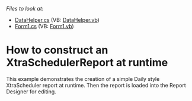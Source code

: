 <!-- default file list -->
*Files to look at*:

* [DataHelper.cs](./CS/ReportInCode/DataHelper.cs) (VB: [DataHelper.vb](./VB/ReportInCode/DataHelper.vb))
* [Form1.cs](./CS/ReportInCode/Form1.cs) (VB: [Form1.vb](./VB/ReportInCode/Form1.vb))
<!-- default file list end -->
# How to construct an XtraSchedulerReport at runtime


<p>This example demonstrates the creation of a simple Daily style XtraScheduler report at runtime. Then the report is loaded into the Report Designer for editing.</p>

<br/>


